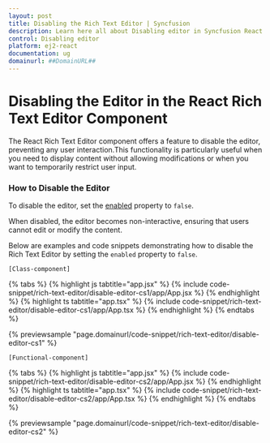 ```yaml
---
layout: post
title: Disabling the Rich Text Editor | Syncfusion
description: Learn here all about Disabling editor in Syncfusion React Rich text editor component of Syncfusion Essential JS 2 and more.
control: Disabling editor
platform: ej2-react
documentation: ug
domainurl: ##DomainURL##
---
```


# Disabling the Editor in the React Rich Text Editor Component

The React Rich Text Editor component offers a feature to disable the editor, preventing any user interaction.This functionality is particularly useful when you need to display content without allowing modifications or when you want to temporarily restrict user input.

### How to Disable the Editor

 To disable the editor, set the [enabled](https://ej2.syncfusion.com/react/documentation/api/rich-text-editor/#enabled) property to `false`.

When disabled, the editor becomes non-interactive, ensuring that users cannot edit or modify the content.

Below are examples and code snippets demonstrating how to disable the Rich Text Editor by setting the `enabled` property to `false`.

`[Class-component]`

{% tabs %}
{% highlight js tabtitle="app.jsx" %}
{% include code-snippet/rich-text-editor/disable-editor-cs1/app/App.jsx %}
{% endhighlight %}
{% highlight ts tabtitle="app.tsx" %}
{% include code-snippet/rich-text-editor/disable-editor-cs1/app/App.tsx %}
{% endhighlight %}
{% endtabs %}

{% previewsample "page.domainurl/code-snippet/rich-text-editor/disable-editor-cs1" %}

`[Functional-component]`

{% tabs %}
{% highlight js tabtitle="app.jsx" %}
{% include code-snippet/rich-text-editor/disable-editor-cs2/app/App.jsx %}
{% endhighlight %}
{% highlight ts tabtitle="app.tsx" %}
{% include code-snippet/rich-text-editor/disable-editor-cs2/app/App.tsx %}
{% endhighlight %}
{% endtabs %}

{% previewsample "page.domainurl/code-snippet/rich-text-editor/disable-editor-cs2" %}

